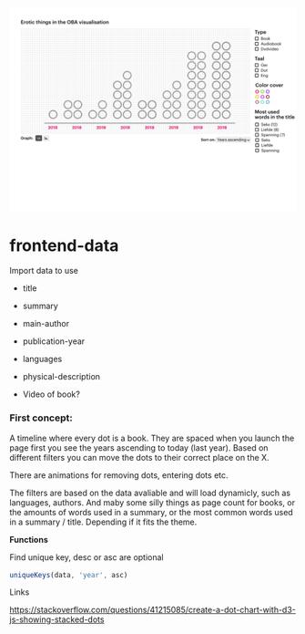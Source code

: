 ![lol](image.png)

# frontend-data

Import data to use

- title
- summary
- main-author
- publication-year
- languages
- physical-description

- Video of book?

### First concept:

A timeline where every dot is a book. They are spaced when you launch the page first you see the years ascending to today (last year). Based on different filters you can move the dots to their correct place on the X.

There are animations for removing dots, entering dots etc.

The filters are based on the data avaliable and will load dynamicly, such as languages, authors. And maby some silly things as page count for books, or the amounts of words used in a summary, or the most common words used in a summary / title. Depending if it fits the theme.

**Functions**

Find unique key, desc or asc are optional

```js
uniqueKeys(data, 'year', asc)
```

Links

<!-- [Forced layout d3](https://d3indepth.com/force-layout/) -->

https://stackoverflow.com/questions/41215085/create-a-dot-chart-with-d3-js-showing-stacked-dots
